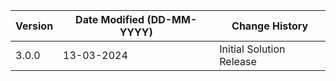 | **Version** | **Date Modified (DD-MM-YYYY)** | **Change History**                                           |
|-------------|--------------------------------|--------------------------------------------------------------|
| 3.0.0       | 13-03-2024                     | Initial Solution Release                                     |
